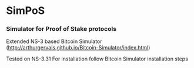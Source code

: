 # SimPoS
### Simulator for Proof of Stake protocols

Extended NS-3 based Bitcoin Simulator (http://arthurgervais.github.io/Bitcoin-Simulator/index.html)

Tested on NS-3.31
For installation follow Bitcoin Simulator installation steps 